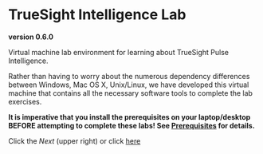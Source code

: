TrueSight Intelligence Lab
==========================
__version 0.6.0__

Virtual machine lab environment for learning about TrueSight Pulse Intelligence.

Rather than having to worry about the numerous dependency differences between
Windows, Mac OS X, Unix/Linux, we have developed this virtual machine that contains
all the necessary software tools to complete the lab exercises.

__It is imperative that you install the prerequisites on your laptop/desktop BEFORE attempting to
complete these labs! See [Prerequisites](getting_started/prerequisites.md) for details.__

Click the _Next_ (upper right) or click [here](getting_started/prerequisites.md)
